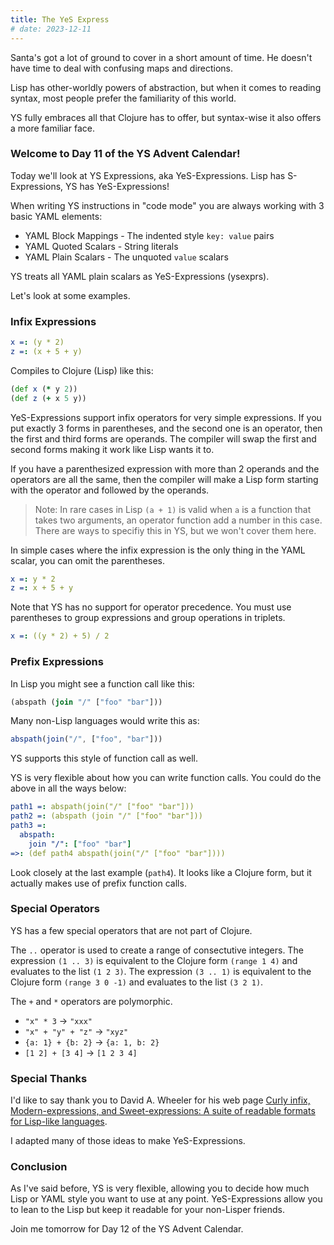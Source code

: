 ```yaml
---
title: The YeS Express
# date: 2023-12-11
---
```



Santa's got a lot of ground to cover in a short amount of time.
He doesn't have time to deal with confusing maps and directions.

Lisp has other-worldly powers of abstraction, but when it comes to reading
syntax, most people prefer the familiarity of this world.

YS fully embraces all that Clojure has to offer, but syntax-wise it
also offers a more familiar face.


### Welcome to Day 11 of the YS Advent Calendar!

Today we'll look at YS Expressions, aka YeS-Expressions.
Lisp has S-Expressions, YS has YeS-Expressions!

When writing YS instructions in "code mode" you are always working with
3 basic YAML elements:

* YAML Block Mappings - The indented style `key: value` pairs
* YAML Quoted Scalars - String literals
* YAML Plain Scalars - The unquoted `value` scalars

YS treats all YAML plain scalars as YeS-Expressions (ysexprs).

Let's look at some examples.


### Infix Expressions

```yaml
x =: (y * 2)
z =: (x + 5 + y)
```

Compiles to Clojure (Lisp) like this:

```clojure
(def x (* y 2))
(def z (+ x 5 y))
```

YeS-Expressions support infix operators for very simple expressions.
If you put exactly 3 forms in parentheses, and the second one is an operator,
then the first and third forms are operands.
The compiler will swap the first and second forms making it work like Lisp wants
it to.

If you have a parenthesized expression with more than 2 operands and the
operators are all the same, then the compiler will make a Lisp form starting
with the operator and followed by the operands.

> Note: In rare cases in Lisp `(a + 1)` is valid when `a` is a function that
takes two arguments, an operator function add a number in this case.
There are ways to specifiy this in YS, but we won't cover them here.

In simple cases where the infix expression is the only thing in the YAML scalar,
you can omit the parentheses.

```yaml
x =: y * 2
z =: x + 5 + y
```

Note that YS has no support for operator precedence.
You must use parentheses to group expressions and group operations in triplets.

```yaml
x =: ((y * 2) + 5) / 2
```


### Prefix Expressions

In Lisp you might see a function call like this:

```clojure
(abspath (join "/" ["foo" "bar"]))
```

Many non-Lisp languages would write this as:

```javascript
abspath(join("/", ["foo", "bar"]))
```

YS supports this style of function call as well.

YS is very flexible about how you can write function calls.
You could do the above in all the ways below:

```yaml
path1 =: abspath(join("/" ["foo" "bar"]))
path2 =: (abspath (join "/" ["foo" "bar"]))
path3 =:
  abspath:
    join "/": ["foo" "bar"]
=>: (def path4 abspath(join("/" ["foo" "bar"])))
```

Look closely at the last example (`path4`).
It looks like a Clojure form, but it actually makes use of prefix function
calls.


### Special Operators

YS has a few special operators that are not part of Clojure.

The `..` operator is used to create a range of consectutive integers.
The expression `(1 .. 3)` is equivalent to the Clojure form `(range 1 4)` and
evaluates to the list `(1 2 3)`.
The expression `(3 .. 1)` is equivalent to the Clojure form `(range 3 0 -1)` and
evaluates to the list `(3 2 1)`.

The `+` and `*` operators are polymorphic.

* `"x" * 3` -> `"xxx"`
* `"x" + "y" + "z"` -> `"xyz"`
* `{a: 1} + {b: 2}` -> `{a: 1, b: 2}`
* `[1 2] + [3 4]` -> `[1 2 3 4]`


### Special Thanks

I'd like to say thank you to David A. Wheeler for his web page [Curly infix,
Modern-expressions, and Sweet-expressions: A suite of readable formats for
Lisp-like languages](
https://dwheeler.com/readable/sweet-expressions.html).

I adapted many of those ideas to make YeS-Expressions.


### Conclusion

As I've said before, YS is very flexible, allowing you to decide how much Lisp
or YAML style you want to use at any point.
YeS-Expressions allow you to lean to the Lisp but keep it readable for your
non-Lisper friends.

Join me tomorrow for Day 12 of the YS Advent Calendar.
